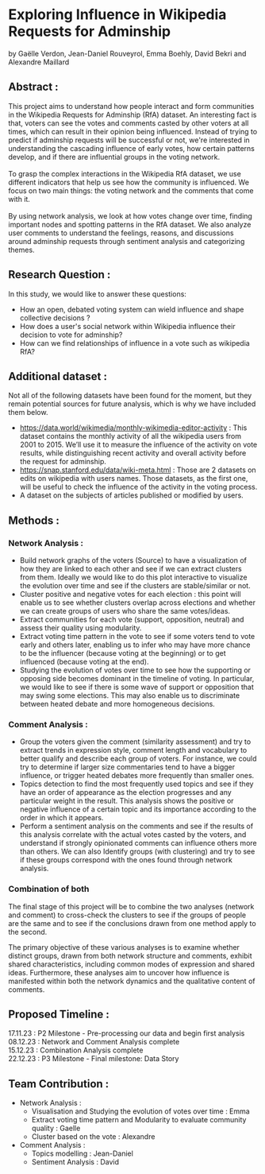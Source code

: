 # Exploring Influence in Wikipedia Requests for Adminship
by Gaëlle Verdon, Jean-Daniel Rouveyrol, Emma Boehly, David Bekri and Alexandre Maillard

## Abstract : 
This project aims to understand how people interact and form communities in the Wikipedia Requests for Adminship (RfA) dataset. An interesting fact is that, voters can see the votes and comments casted by other voters at all times, which can result in their opinion being influenced. Instead of trying to predict if adminship requests will be successful or not, we're interested in understanding the cascading influence of early votes, how certain patterns develop, and if there are influential groups in the voting network.\
\
To grasp the complex interactions in the Wikipedia RfA dataset, we use different indicators that help us see how the community is influenced. We focus on two main things: the voting network and the comments that come with it.\
\
By using network analysis, we look at how votes change over time, finding important nodes and spotting patterns in the RfA dataset. We also analyze user comments to understand the feelings, reasons, and discussions around adminship requests through sentiment analysis and categorizing themes.





## Research Question :
In this study, we would like to answer these questions:
- How an open, debated voting system can wield influence and shape collective decisions ? 
- How does a user's social network within Wikipedia influence their decision to vote for adminship?
- How can we find relationships of influence in a vote such as wikipedia RfA?

## Additional dataset :
Not all of the following datasets have been found for the moment, but they remain potential sources for future analysis, which is why we have included them below. 
- https://data.world/wikimedia/monthly-wikimedia-editor-activity : This dataset contains the monthly activity of all the wikipedia users from 2001 to 2015. We’ll use it to measure the influence of the activity on vote results, while distinguishing recent activity and overall activity before the request for adminship.
- https://snap.stanford.edu/data/wiki-meta.html : Those are 2 datasets on edits on wikipedia with users names. Those datasets, as the first one, will be useful to check the influence of the activity in the voting process. 
- A dataset on the subjects of articles published or modified by users.


## Methods : 
### Network Analysis : 
- Build network graphs of the voters (Source) to have a visualization of how they are linked to each other and see if we can extract clusters from them. Ideally we would like to do this plot interactive to visualize the evolution over time and see if the clusters are stable/similar or not.
- Cluster positive and negative votes for each election : this point will enable us to see whether clusters overlap across elections and whether we can create groups of users who share the same votes/ideas.
- Extract communities for each vote (support, opposition, neutral) and assess their quality using modularity.
- Extract voting time pattern in the vote to see if some voters tend to vote early and others later, enabling us to infer who may have more chance to be the influencer (because voting at the beginning) or to get influenced (because voting at the end).
- Studying the evolution of votes over time to see how the supporting or opposing side becomes dominant in the timeline of voting. In particular, we would like to see if there is some wave of support or opposition that may swing some elections. This may also enable us to discriminate between heated debate and more homogeneous decisions.

  
### Comment Analysis :
- Group the voters given the comment (similarity assessment) and try to extract trends in expression style, comment length and vocabulary to better qualify and describe each group of voters. For instance, we could try to determine if larger size commentaries tend to have a bigger influence, or trigger heated debates more frequently than smaller ones.
- Topics detection to find the most frequently used topics and see if they have an order of appearance as the election progresses and any particular weight in the result. This analysis shows the positive or negative influence of a certain topic and its importance according to the order in which it appears. 
- Perform a sentiment analysis on the comments and see if the results of this analysis correlate with the actual votes casted by the voters, and understand if strongly opinionated comments can influence others more than others. We can also Identify groups (with clustering) and try to see if these groups correspond  with the ones found through network analysis. 


### Combination of both
The final stage of this project will be to combine the two analyses (network and comment) to cross-check the clusters to see if the groups of people are the same and to see if the conclusions drawn from one method apply to the second. 

The primary objective of these various analyses is to examine whether distinct groups, drawn from both network structure and comments, exhibit shared characteristics, including common modes of expression and shared ideas. Furthermore, these analyses aim to uncover how influence is manifested within both the network dynamics and the qualitative content of comments.



## Proposed Timeline :
17.11.23 : P2 Milestone - Pre-processing our data and begin first analysis\
08.12.23 : Network and Comment Analysis complete\
15.12.23 : Combination Analysis complete\
22.12.23 : P3 Milestone - Final milestone: Data Story

## Team Contribution : 
- Network Analysis :
  - Visualisation and Studying the evolution of votes over time : Emma
  - Extract voting time pattern and Modularity to evaluate community quality : Gaelle
  - Cluster based on the vote : Alexandre
- Comment Analysis :
  - Topics modelling : Jean-Daniel
  - Sentiment Analysis : David
